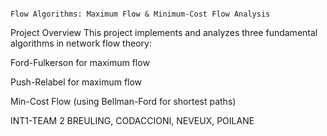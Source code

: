                                                                         Flow Algorithms: Maximum Flow & Minimum-Cost Flow Analysis
Project Overview
This project implements and analyzes three fundamental algorithms in network flow theory:

  Ford-Fulkerson for maximum flow
  
  Push-Relabel for maximum flow
  
  Min-Cost Flow (using Bellman-Ford for shortest paths)


INT1-TEAM 2 BREULING, CODACCIONI, NEVEUX, POILANE

